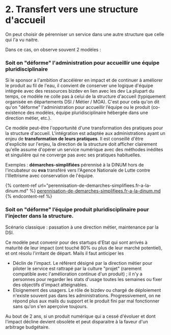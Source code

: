 # 2. Transfert vers une structure d'accueil

On peut choisir de pérenniser un service dans une autre structure que celle qui l'a vu naitre.&#x20;

Dans ce cas, on observe souvent 2 modèles :&#x20;

### Soit on "déforme" l'administration pour accueillir une équipe pluridisciplinaire

Si le sponsor a l'ambition d'accélérer en impact et de continuer à améliorer le produit au fil de l'eau, il convient de conserver une logique d'équipe intégrée avec des ressources bizdev en lien avec les dev La plupart du temps, ce modèle ne colle pas à celui de la structure d'accueil (typiquement organisée en départements DSI / Métier / MOA). C'est pour cela qu'on dit qu'on "déforme" l'administration pour accueillir l’équipe ou le produit (co-existence des modèles, équipe pluridisciplinaire hébergée dans une direction métier, etc.).&#x20;

Ce modèle peut-être l'opportunité d'une transformation des pratiques pour la structure d'accueil. L'intégration est adaptée aux administrations ayant un enjeu de **transformation de leurs pratiques**.   Il est conseillé d'être d'explicite sur l'enjeu, la direction de la structure doit afficher clairement qu'elle assume d'opérer un service numérique avec des méthodes inédites et singulière qui ne converge pas avec ses pratiques habituelles.&#x20;

Exemples : **démarches-simplifiées** pérennisé à la DINUM hors de l'incubateur ou **eva** transféré vers l'Agence Nationale de Lutte contre l'Illettrisme avec conservation de l'équipe.&#x20;

{% content-ref url="perennisation-de-demarches-simplifiees.fr-a-la-dinum.md" %}
[perennisation-de-demarches-simplifiees.fr-a-la-dinum.md](perennisation-de-demarches-simplifiees.fr-a-la-dinum.md)
{% endcontent-ref %}

### Soit on "déforme" l’équipe produit pluridisciplinaire pour l’injecter dans la structure.&#x20;

Scénario classique : passation à une direction métier, maintenance par la DSI.&#x20;

Ce modèle peut convenir pour des startups d'Etat qui sont arrivés à maturité de leur impact (ont touché 80% ou plus de leur marché potentiel), et ont résolu l'irritant de départ. Mails il faut anticiper les&#x20;

* Déclin de l'impact. Le référent désigné par la direction métier pour piloter le service est rattrapé par la culture "projet" (rarement compatible avec l'amélioration continue d'un produit) ; il n'y a personnes pour regarder les stats d'usage toutes les semaines ou fixer des objectifs d'impact atteignables.&#x20;
* Eloignement des usagers. Le rôle de bizdev ou chargé de déploiement n'existe souvent pas dans les administrations. Progressivement, on ne répond plus aux mails du support et le produit fini par mal fonctionner sans qu'on s'en aperçoive toujours.&#x20;

Au bout de 2 ans, si un produit numérique qui a cessé d'évoluer et dont l'impact décline devient obsolète et peut disparaitre à la faveur d'un arbitrage budgétaire.&#x20;
